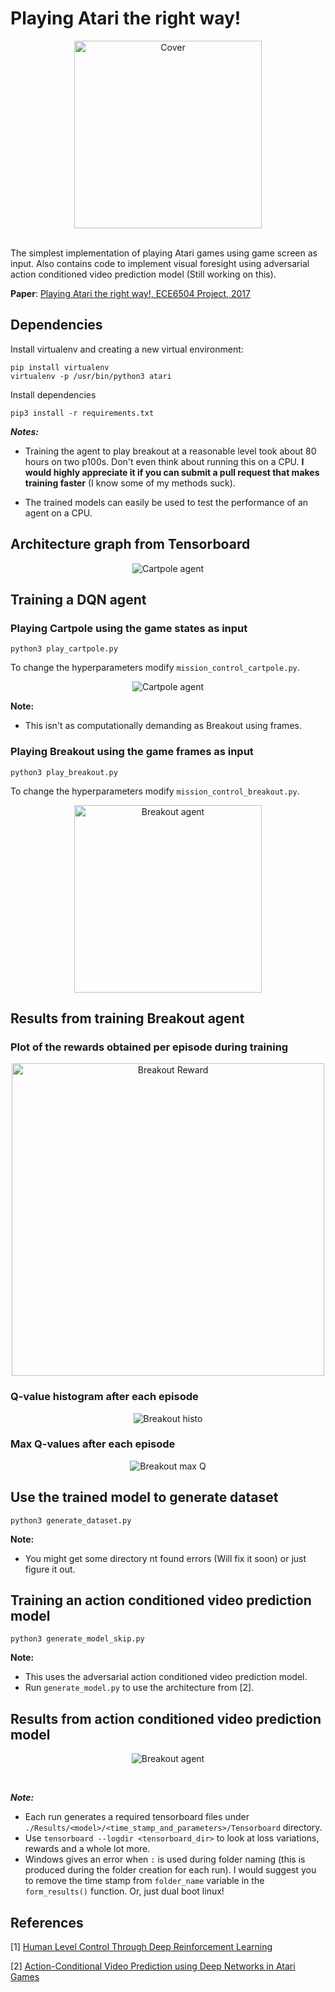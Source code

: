 # Playing Atari the right way!

<p align="center">
<img src="https://raw.githubusercontent.com/Naresh1318/Playing_Atari_the_right_way/master/README/Breakout_ram_good.gif" alt="Cover" width="300px"/>
</p>

<br>
The simplest implementation of playing Atari games using game screen as input. Also contains code to 
implement visual foresight using adversarial action conditioned video prediction model (Still working on this).

**Paper**: 
[Playing Atari the right way!, ECE6504 Project, 2017](https://drive.google.com/open?id=1s2jKSDQGXy4xC0-SCnFvydPdf8DaE-8g)


## Dependencies
Install virtualenv and creating a new virtual environment:

    pip install virtualenv
    virtualenv -p /usr/bin/python3 atari

 Install dependencies

    pip3 install -r requirements.txt
    
***Notes:***
* Training the agent to play breakout at a reasonable level took about 80 hours on two p100s. 
Don't even think about running this on a CPU. **I would highly appreciate it if you can submit a pull request that 
makes training faster** (I know some of my methods suck).

* The trained models can easily be used to test the performance of an agent on a CPU.

## Architecture graph from Tensorboard

<p align="center">
<img src="https://raw.githubusercontent.com/Naresh1318/Playing_Atari_the_right_way/master/README/Architectur.jpg" alt="Cartpole agent">
</p>

## Training a DQN agent
### Playing Cartpole using the game states as input

    python3 play_cartpole.py

To change the hyperparameters modify `mission_control_cartpole.py`.

<p align="center">
<img src="ontent.com/Naresh1318/Playing_Atari_the_right_way/master/README/CartPole.gif" alt="Cartpole agent">
</p>

**Note:**
* This isn't as computationally demanding as Breakout using frames.

### Playing Breakout using the game frames as input

    python3 play_breakout.py

To change the hyperparameters modify `mission_control_breakout.py`.

<p align="center">
<img src="https://raw.githubusercontent.com/Naresh1318/Playing_Atari_the_right_way/master/README/Breakout_ram_good.gif" width="300px" alt="Breakout agent">
</p>


## Results from training Breakout agent

### Plot of the rewards obtained per episode during training

<p align="center">
<img src="https://raw.githubusercontent.com/Naresh1318/Playing_Atari_the_right_way/master/README/Breakout_rewards.png" alt="Breakout Reward" width="500px">
</p>

### Q-value histogram after each episode

<p align="center">
<img src="https://raw.githubusercontent.com/Naresh1318/Playing_Atari_the_right_way/master/README/q_val_hist.jpg" alt="Breakout histo">
</p>


### Max Q-values after each episode

<p align="center">
<img src="https://raw.githubusercontent.com/Naresh1318/Playing_Atari_the_right_way/master/README/max_q_value.jpg" alt="Breakout max Q">
</p>

## Use the trained model to generate dataset

    python3 generate_dataset.py
    
**Note:**

* You might get some directory nt found errors (Will fix it soon) or just figure it out.

## Training an action conditioned video prediction model

    python3 generate_model_skip.py

**Note:**

* This uses the adversarial action conditioned video prediction model.
* Run `generate_model.py` to use the architecture from [2].


## Results from action conditioned video prediction model

<p align="center">
<img src="https://raw.githubusercontent.com/Naresh1318/Playing_Atari_the_right_way/master/README/skip.jpg" alt="Breakout agent">
</p>
<br>

***Note:***
* Each run generates a required tensorboard files under `./Results/<model>/<time_stamp_and_parameters>/Tensorboard` directory.
* Use `tensorboard --logdir <tensorboard_dir>` to look at loss variations, rewards and a whole lot more.
* Windows gives an error when `:` is used during folder naming (this is produced during the folder creation for each run). I 
would suggest you to remove the time stamp from `folder_name` variable in the `form_results()` function. Or, just dual boot linux!


## References
[1] [Human Level Control Through Deep Reinforcement Learning](https://deepmind.com/research/publications/human-level-control-through-deep-reinforcement-learning/)

[2] [Action-Conditional Video Prediction using Deep Networks in Atari Games](https://arxiv.org/abs/1507.08750)
